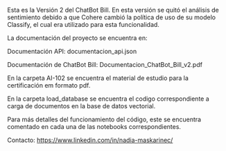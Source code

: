 Esta es la Versión 2 del ChatBot Bill. 
En esta versión se quitó el análisis de sentimiento debido a que Cohere cambió la política de uso de su modelo Classify, el cual era utilizado para esta funcionalidad.

La documentación del proyecto se encuentra en:

Documentación API: documentacion_api.json

Documentación de ChatBot Bill: Documentacion_ChatBot_Bill_v2.pdf

En la carpeta AI-102 se encuentra el material de estudio para la certificación em formato pdf.

En la carpeta load_database se encuentra el codigo correspondiente a carga de documentos en la base de datos vectorial.

Para más detalles del funcionamiento del código, este se encuentra comentado en cada una de las notebooks correspondientes.

Contacto: https://www.linkedin.com/in/nadia-maskarinec/

